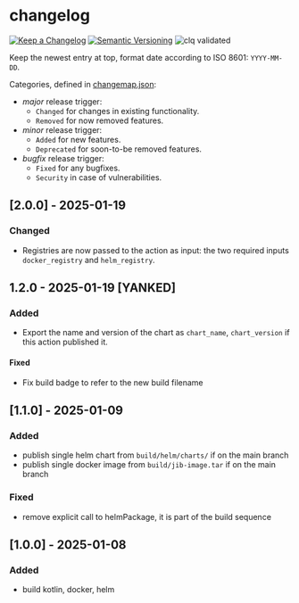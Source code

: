 # changelog

[![Keep a Changelog](https://img.shields.io/badge/Keep%20a%20Changelog-1.0.0-informational)](https://keepachangelog.com/en/1.0.0/)
[![Semantic Versioning](https://img.shields.io/badge/Sematic%20Versioning-2.0.0-informational)](https://semver.org/spec/v2.0.0.html)
![clq validated](https://img.shields.io/badge/clq-validated-success)

Keep the newest entry at top, format date according to ISO 8601: `YYYY-MM-DD`.

Categories, defined in [changemap.json](.github/clq/changemap.json):

- *major* release trigger:
  - `Changed` for changes in existing functionality.
  - `Removed` for now removed features.
- *minor* release trigger:
  - `Added` for new features.
  - `Deprecated` for soon-to-be removed features.
- *bugfix* release trigger:
  - `Fixed` for any bugfixes.
  - `Security` in case of vulnerabilities.

## [2.0.0] - 2025-01-19

### Changed

- Registries are now passed to the action as input: the two required inputs `docker_registry` and `helm_registry`.

## 1.2.0 - 2025-01-19  [YANKED]

### Added

- Export the name and version of the chart as `chart_name`, `chart_version` if this action published it.

#### Fixed

- Fix build badge to refer to the new build filename

## [1.1.0] - 2025-01-09

### Added

- publish single helm chart from `build/helm/charts/` if on the main branch
- publish single docker image from `build/jib-image.tar` if on the main branch

### Fixed

- remove explicit call to helmPackage, it is part of the build sequence

## [1.0.0] - 2025-01-08

### Added

- build kotlin, docker, helm
